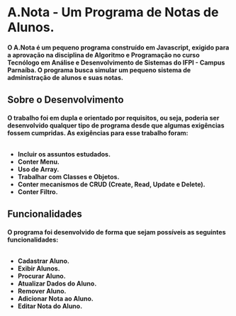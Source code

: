 <h1> A.Nota - Um Programa de Notas de Alunos.</h1>
<h4>O A.Nota é um pequeno programa construído em Javascript, exigido para a aprovação na disciplina de Algoritmo e Programação no curso Tecnólogo em Análise e Desenvolvimento de Sistemas do IFPI - Campus Parnaíba. O programa busca simular um pequeno sistema de administração de alunos e suas notas.</h4>

<h2>Sobre o Desenvolvimento</h2>
<h4>O trabalho foi em dupla e orientado por requisitos, ou seja, poderia ser desenvolvido qualquer tipo de programa desde que algumas exigências fossem cumpridas. As exigências para esse trabalho foram:
    <ul>
        <br><li>Incluir os assuntos estudados.</li>
        <li>Conter Menu.</li>
        <li>Uso de Array.</li>
        <li>Trabalhar com Classes e Objetos.</li>
        <li>Conter mecanismos de CRUD (Create, Read, Update e Delete).</li>
        <li>Conter Filtro.</li>
    </ul>
</h4>

<h2>Funcionalidades</h2>
<h4>O programa foi desenvolvido de forma que sejam possíveis as seguintes funcionalidades:
    <ul>
        <br><li>Cadastrar Aluno.</li>
        <li>Exibir Alunos.</li>
        <li>Procurar Aluno.</li>
        <li>Atualizar Dados do Aluno.</li>
        <li>Remover Aluno.</li>
        <li>Adicionar Nota ao Aluno.</li>
        <li>Editar Nota do Aluno.</li>
    </ul>
</h4>